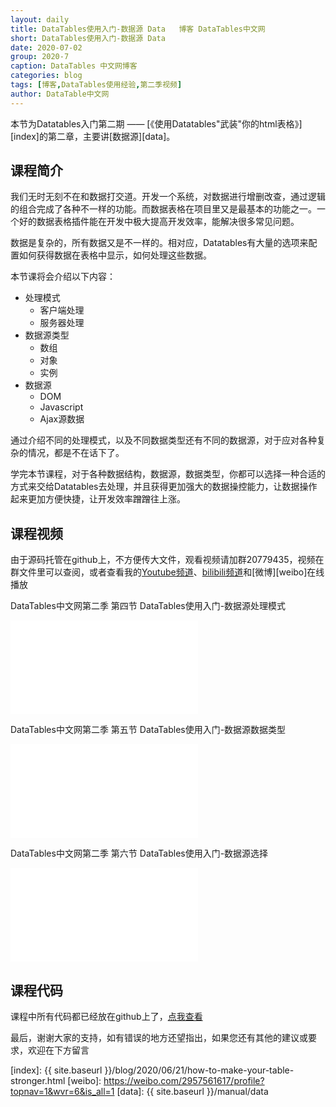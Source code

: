 ```yaml
---
layout: daily
title: DataTables使用入门-数据源 Data   博客 DataTables中文网
short: DataTables使用入门-数据源 Data
date: 2020-07-02
group: 2020-7
caption: DataTables 中文网博客
categories: blog
tags: [博客,DataTables使用经验,第二季视频]
author: DataTable中文网
---
```


本节为Datatables入门第二期 —— [《使用Datatables"武装"你的html表格》][index]的第二章，主要讲[数据源][data]。

## 课程简介

我们无时无刻不在和数据打交道。开发一个系统，对数据进行增删改查，通过逻辑的组合完成了各种不一样的功能。<!--more-->而数据表格在项目里又是最基本的功能之一。一个好的数据表格插件能在开发中极大提高开发效率，能解决很多常见问题。

数据是复杂的，所有数据又是不一样的。相对应，Datatables有大量的选项来配置如何获得数据在表格中显示，如何处理这些数据。

本节课将会介绍以下内容：
- 处理模式
    - 客户端处理
    - 服务器处理
- 数据源类型
    - 数组
    - 对象
    - 实例
- 数据源
    - DOM
    - Javascript
    - Ajax源数据

通过介绍不同的处理模式，以及不同数据类型还有不同的数据源，对于应对各种复杂的情况，都是不在话下了。

学完本节课程，对于各种数据结构，数据源，数据类型，你都可以选择一种合适的方式来交给Datatables去处理，并且获得更加强大的数据操控能力，让数据操作起来更加方便快捷，让开发效率蹭蹭往上涨。


## 课程视频

由于源码托管在github上，不方便传大文件，观看视频请加群20779435，视频在群文件里可以查阅，或者查看我的[Youtube频道][youtube]、[bilibili频道][bilibili]和[微博][weibo]在线播放


DataTables中文网第二季 第四节 DataTables使用入门-数据源处理模式
<iframe src="//player.bilibili.com/player.html?aid=583811895&bvid=BV13z4y1D71F&cid=209633237&page=1" scrolling="no" border="0" frameborder="no" framespacing="0" allowfullscreen="true"> </iframe>

DataTables中文网第二季 第五节 DataTables使用入门-数据源数据类型
<iframe src="//player.bilibili.com/player.html?aid=626265195&bvid=BV1st4y1Q7sF&cid=210406665&page=1" scrolling="no" border="0" frameborder="no" framespacing="0" allowfullscreen="true"> </iframe>

DataTables中文网第二季 第六节 DataTables使用入门-数据源选择
<iframe src="//player.bilibili.com/player.html?aid=796266725&bvid=BV15C4y1h7XM&cid=211036559&page=1" scrolling="no" border="0" frameborder="no" framespacing="0" allowfullscreen="true"> </iframe>


## 课程代码

课程中所有代码都已经放在github上了，[点我查看][github]

最后，谢谢大家的支持，如有错误的地方还望指出，如果您还有其他的建议或要求，欢迎在下方留言


[youtube]: https://www.youtube.com/playlist?list=PLfl1Raz12t6s43Fb--qDoIsBPKHEme7FO
[bilibili]: https://space.bilibili.com/618644465/channel/detail?cid=133983
[github]: https://github.com/ssy341/datatables-season2/tree/master/example01
[index]: {{ site.baseurl }}/blog/2020/06/21/how-to-make-your-table-stronger.html
[weibo]: https://weibo.com/2957561617/profile?topnav=1&wvr=6&is_all=1
[data]: {{ site.baseurl }}/manual/data
